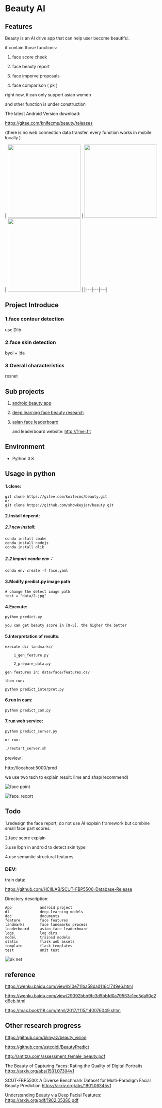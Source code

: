 # Beauty AI

## Features

Beauty is an AI drive app that can help user become beautiful.

it contain those functions:

1. face score cheek

2. face beauty report

3. face imporve proposals

4. face comparison ( pk )

right now, it can only support asian women

and other function is under construction

The latest Android Version download:

https://gitee.com/knifecms/beauty/releases

(there is no web connection data transfer, every function works in mobile locally )

| 
<img src="https://images.gitee.com/uploads/images/2021/1113/184617_abba5aa6_6788.jpeg" width="240px" /> |
<img src="https://images.gitee.com/uploads/images/2021/1113/184630_b9985938_6788.jpeg" width="240px" /> |
<img src="https://images.gitee.com/uploads/images/2022/0127/140034_fa2edae2_6788.jpeg" width="240px" /> |
|---|---|---|


## Project Introduce


### 1.face contour detection

use Dlib 

### 2.face skin detection

byol + lda

### 3.Overall characteristics

resnet

## Sub projects

1. [android beauty app](./App/readme.md)

2. [deep learning face beauty research](./dl/readme.md)

3. [asian face leaderboard](./leaderboard/readme.md)

    and leaderboard website: http://1mei.fit

## Environment

- Python 3.8

## Usage in python

#### 1.clone:

    git clone https://gitee.com/knifecms/beauty.git
    or
    git clone https://github.com/showkeyjar/beauty.git

#### 2.Install depend;

##### 2.1 new install:

    conda install cmake
    conda install nodejs
    conda install dlib

##### 2.2 Import conda env：

    conda env create -f face.yaml

#### 3.Modify predict.py image path

    # change the detect image path
    test = "data/2.jpg"

#### 4.Execute:

    python predict.py

    you can get beauty score in [0-5], the higher the better

#### 5.Interpretation of results:

    execute dir landmarks/ 
    
        1_gen_feature.py 
        
        2_prepare_data.py 
        
    gen features in: data/face/features.csv

    then run:
    
    python predict_interpret.py

#### 6.run in cam:

    python predict_cam.py

#### 7.run web service:

    python predict_server.py

    or run:
    
    ./restart_server.sh

preview：

http://locahost:5000/pred


we use two tech to explain result: lime and shap(recommend)

![face point](img/point.jpg)

![face_reoprt](img/report.jpg)

## Todo

1.redesign the face report, do not use AI explain framework but combine small face part scores.

2.face score explain

3.use lbph in android to detect skin type

4.use semantic structural features

### DEV:

train data:

https://github.com/HCIILAB/SCUT-FBP5500-Database-Release

Directory description:

    App     	    android project
    dl              deep learning models
    doc             documents
    feature         face features
    landmarks       face landmarks process
    leaderboard     asian face leaderboard
    logs            log dirs
    model           trained models
    static          flask web assets
    template        flask templates
    test            unit test


![ak net](./img/s1.png)

## reference

https://wenku.baidu.com/view/b10e711ba58da0116c1749e6.html

https://wenku.baidu.com/view/29392bbb9fc3d5bbfd0a79563c1ec5da50e2d6eb.html

https://max.book118.com/html/2017/1115/140076049.shtm

## Other research progress

https://github.com/bknyaz/beauty_vision

https://github.com/ustcqidi/BeautyPredict

http://antitza.com/assessment_female_beauty.pdf


The Beauty of Capturing Faces: Rating the Quality of Digital Portraits
https://arxiv.org/abs/1501.07304v1

SCUT-FBP5500: A Diverse Benchmark Dataset for Multi-Paradigm Facial Beauty Prediction
https://arxiv.org/abs/1801.06345v1

Understanding Beauty via Deep Facial Features:
https://arxiv.org/pdf/1902.05380.pdf

